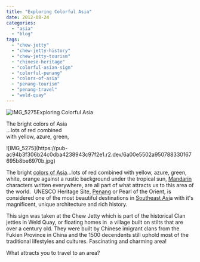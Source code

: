```yaml
---
title: "Exploring Colorful Asia"
date: 2012-08-24
categories: 
  - "asia"
  - "blog"
tags: 
  - "chew-jetty"
  - "chew-jetty-history"
  - "chew-jetty-tourism"
  - "chinese-heritage"
  - "colorful-asian-sign"
  - "colorful-penang"
  - "colors-of-asia"
  - "penang-tourism"
  - "penang-travel"
  - "weld-quay"
---
```


![IMG_5275](https://pub-ac94b3f306b24c0dba4238943c97f2e1.r2.dev/6a00e5502a950788330167695b8b4d970b.jpg)Exploring Colorful Asia

The bright colors of Asia  
...lots of red combined  
with yellow, azure, green,

<!--more--> ![IMG_5275](https://pub-ac94b3f306b24c0dba4238943c97f2e1.r2.dev/6a00e5502a950788330167695b8be6970b.jpg)  
  
The bright [colors of Asia](https://pub-ac94b3f306b24c0dba4238943c97f2e1.r2.dev/2011/02/20-stunning-photos-chinese-new-year-georgetown-penang.html "stunning color photos of Asia")...lots of red combined with yellow, azure, green, white, orange against a rustic background under the tropical sun, [Mandarin](https://pub-ac94b3f306b24c0dba4238943c97f2e1.r2.dev/2012/06/why-learn-mandarin-in-tropical-asia-penang.html "learning Mandarin in Asia") characters written everywhere, are all part of what attracts us to this area of the world.  UNESCO Heritage Site, [Penang](https://pub-ac94b3f306b24c0dba4238943c97f2e1.r2.dev/2012/03/finding-a-vacation-rental-apartment-in-penang-2.html "Our Penang home") or Pearl of the Orient, is considered one of the most beautiful destinations in [Southeast Asi](https://pub-ac94b3f306b24c0dba4238943c97f2e1.r2.dev/2012/05/living-in-asia.html "southeast Asia")a with it's magnificent, unique architecture and rich history.

  
This sign was taken at the Chew Jetty which is part of the historical Clan jetties in Weld Quay, or floating homes in  a village built on stilts that are  over a century old. They were built by Chinese imigrant clans from the Fukien Province in China and the 1500 decendents still uphold most of the traditional lifestyles and cultures. Fascinating and charming area!  
  
What attracts you to travel to an area?
